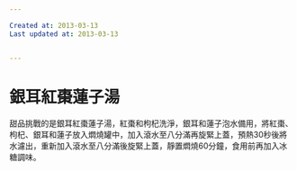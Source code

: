 ```yaml
---

Created at: 2013-03-13
Last updated at: 2013-03-13


---
```


# 銀耳紅棗蓮子湯


甜品挑戰的是銀耳紅棗蓮子湯，紅棗和枸杞洗淨，銀耳和蓮子泡水備用，將紅棗、枸杞、銀耳和蓮子放入燜燒罐中，加入滾水至八分滿再旋緊上蓋，預熱30秒後將水濾出，重新加入滾水至八分滿後旋緊上蓋，靜置燜燒60分鐘，食用前再加入冰糖調味。

